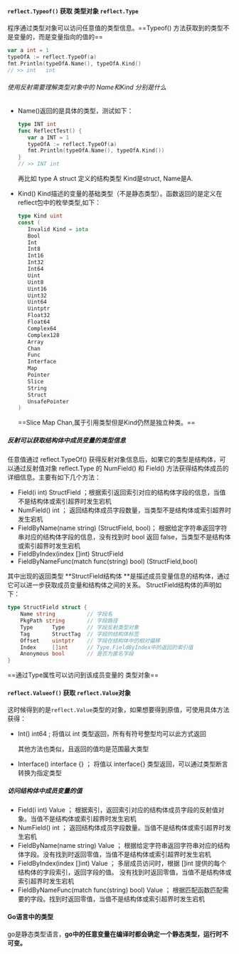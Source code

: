 #### `reflect.Typeof()` 获取 类型对象  `reflect.Type`

程序通过类型对象可以访问任意值的类型信息。==Typeof() 方法获取到的类型不是变量的，而是变量指向的值的== 

```go
var a int = 1
typeOfA := reflect.TypeOf(a)
fmt.Println(typeOfA.Name(), typeOfA.Kind()
// >> int   int
```

###### 使用反射需要理解类型对象中的 Name和Kind 分别是什么

- Name()返回的是具体的类型，测试如下：

  ```go
  type INT int
  func ReflectTest() {
     var a INT = 1
     typeOfA := reflect.TypeOf(a)
     fmt.Println(typeOfA.Name(), typeOfA.Kind())
  }
  // >> INT int
  ```

  再比如 type A struct 定义的结构类型 Kind是struct, Name是A.

- Kind() Kind描述的变量的基础类型（不是静态类型）。函数返回的是定义在reflect包中的枚举类型,如下：

  ```go
  type Kind uint
  const (
     Invalid Kind = iota
     Bool
     Int
     Int8
     Int16
     Int32
     Int64
     Uint
     Uint8
     Uint16
     Uint32
     Uint64
     Uintptr
     Float32
     Float64
     Complex64
     Complex128
     Array
     Chan
     Func
     Interface
     Map
     Pointer
     Slice
     String
     Struct
     UnsafePointer
  )
  ```

  ==Slice  Map   Chan,属于引用类型但是Kind仍然是独立种类。==

##### 反射可以获取结构体中成员变量的类型信息

任意值通过 reflect.TypeOf() 获得反射对象信息后，如果它的类型是结构体，可以通过反射值对象 reflect.Type 的 NumField() 和 Field() 方法获得结构体成员的详细信息。主要有如下几个方法：

- Field(i int) StructField ；根据索引返回索引对应的结构体字段的信息，当值不是结构体或索引超界时发生宕机
- NumField() int ； 返回结构体成员字段数量，当类型不是结构体或索引超界时发生宕机
- FieldByName(name string) (StructField, bool)； 根据给定字符串返回字符串对应的结构体字段的信息，没有找到时 bool 返回 false，当类型不是结构体或索引超界时发生宕机
- FieldByIndex(index []int) StructField
- FieldByNameFunc(match func(string) bool) (StructField,bool)

其中出现的返回类型 **StructField结构体 **是描述成员变量信息的结构体，通过它可以进一步获取成员变量和结构体之间的关系。 StructField结构体的声明如下：

```go
type StructField struct {
    Name string          // 字段名
    PkgPath string       // 字段路径
    Type      Type       // 字段反射类型对象
    Tag       StructTag  // 字段的结构体标签
    Offset    uintptr    // 字段在结构体中的相对偏移
    Index     []int      // Type.FieldByIndex中的返回的索引值
    Anonymous bool       // 是否为匿名字段
}
```

==通过Type属性可以访问到该成员变量的 类型对象==

#### `reflect.Valueof()` 获取 `reflect.Value`对象

这时候得到的是`reflect.Value`类型的对象，如果想要得到原值，可使用具体方法获得：

- Int() int64  ;  将值以 int 类型返回，所有有符号整型均可以此方式返回

  其他方法也类似，且返回的值均是范围最大类型

- Interface() interface {}  ；  将值以 interface{} 类型返回，可以通过类型断言转换为指定类型

##### 访问结构体中成员变量的值

- Field(i int) Value  ； 根据索引，返回索引对应的结构体成员字段的反射值对象。当值不是结构体或索引超界时发生宕机
- NumField() int  ；   返回结构体成员字段数量。当值不是结构体或索引超界时发生宕机
- FieldByName(name string) Value  ；  根据给定字符串返回字符串对应的结构体字段。没有找到时返回零值，当值不是结构体或索引超界时发生宕机
- FieldByIndex(index []int) Value  ；  多层成员访问时，根据 []int 提供的每个结构体的字段索引，返回字段的值。 没有找到时返回零值，当值不是结构体或索引超界时发生宕机
- FieldByNameFunc(match func(string) bool) Value  ；  根据匹配函数匹配需要的字段。找到时返回零值，当值不是结构体或索引超界时发生宕机



#### Go语言中的类型

go是静态类型语言，**go中的任意变量在编译时都会确定一个静态类型，运行时不可变。**